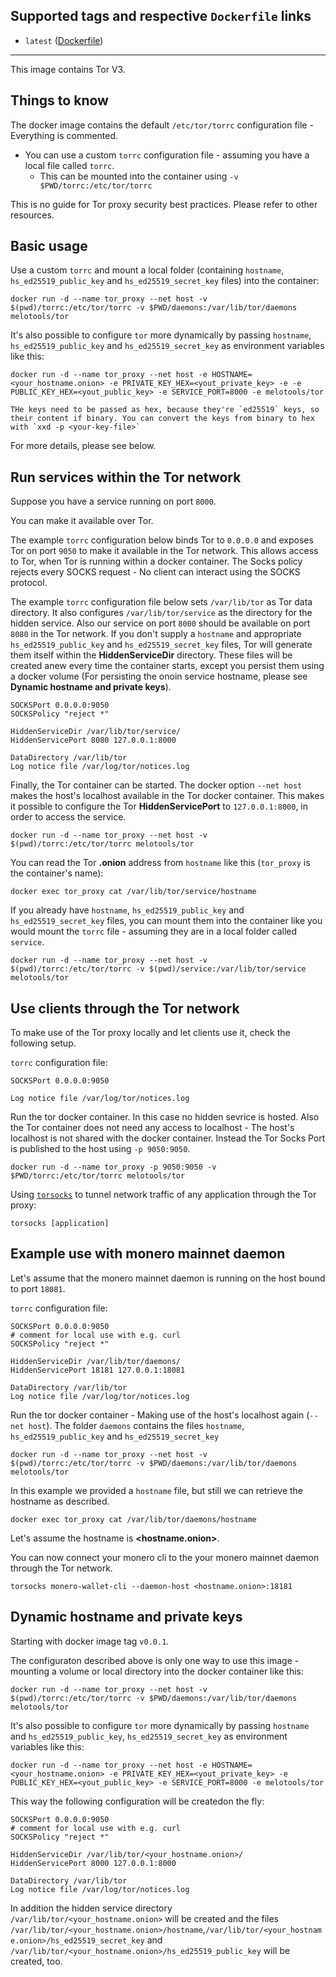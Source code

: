 ## Supported tags and respective `Dockerfile` links
* `latest` ([Dockerfile](https://github.com/melotools/tor/blob/master/Dockerfile))

---

This image contains Tor V3.

## Things to know

The docker image contains the default `/etc/tor/torrc` configuration file - Everything is commented.

* You can use a custom `torrc` configuration file - assuming you have a local file called `torrc`.
  - This can be mounted into the container using `-v $PWD/torrc:/etc/tor/torrc`

This is no guide for Tor proxy security best practices. Please refer to other resources.

## Basic usage
Use a custom `torrc` and mount a local folder (containing `hostname`, `hs_ed25519_public_key` and `hs_ed25519_secret_key` files) into the container:
```
docker run -d --name tor_proxy --net host -v $(pwd)/torrc:/etc/tor/torrc -v $PWD/daemons:/var/lib/tor/daemons melotools/tor
```

It's also possible to configure `tor` more dynamically by passing `hostname`, `hs_ed25519_public_key` and `hs_ed25519_secret_key` as environment variables like this:
```
docker run -d --name tor_proxy --net host -e HOSTNAME=<your_hostname.onion> -e PRIVATE_KEY_HEX=<yout_private_key> -e -e PUBLIC_KEY_HEX=<yout_public_key> -e SERVICE_PORT=8000 -e melotools/tor

THe keys need to be passed as hex, because they're `ed25519` keys, so their content if binary. You can convert the keys from binary to hex with `xxd -p <your-key-file>`
```

For more details, please see below.

## Run services within the Tor network

Suppose you have a service running on port `8000`.

You can make it available over Tor.

The example `torrc` configuration below binds Tor to `0.0.0.0` and exposes Tor on port `9050` to make it available in the Tor network. This allows access to Tor, when Tor is running within a docker container.
The Socks policy rejects every SOCKS request - No client can interact using the SOCKS protocol.

The example `torrc` configuration file below sets `/var/lib/tor` as Tor data directory. It also configures `/var/lib/tor/service` as the directory for the hidden service. Also our service on port `8000` should be available on port `8080` in the Tor network.
If you don't supply a `hostname` and appropriate `hs_ed25519_public_key` and `hs_ed25519_secret_key` files, Tor will generate them itself within the **HiddenServiceDir** directory. These files will be created anew every time the container starts, except you persist them using a docker volume (For persisting the onoin service hostname, please see **Dynamic hostname and private keys**).

```
SOCKSPort 0.0.0.0:9050
SOCKSPolicy "reject *"

HiddenServiceDir /var/lib/tor/service/
HiddenServicePort 8080 127.0.0.1:8000

DataDirectory /var/lib/tor
Log notice file /var/log/tor/notices.log
```

Finally, the Tor container can be started.
The docker option `--net host` makes the host's localhost available in the Tor docker container. This makes it possible to configure the Tor **HiddenServicePort** to `127.0.0.1:8000`, in order to access the service.

```
docker run -d --name tor_proxy --net host -v $(pwd)/torrc:/etc/tor/torrc melotools/tor
```

You can read the Tor **.onion** address from `hostname` like this (`tor_proxy` is the container's name):

`docker exec tor_proxy cat /var/lib/tor/service/hostname`

If you already have `hostname`, `hs_ed25519_public_key` and `hs_ed25519_secret_key` files, you can mount them into the container like you would mount the `torrc` file - assuming they are in a local folder called `service`.

```
docker run -d --name tor_proxy --net host -v $(pwd)/torrc:/etc/tor/torrc -v $(pwd)/service:/var/lib/tor/service melotools/tor
```


## Use clients through the Tor network

To make use of the Tor proxy locally and let clients use it, check the following setup.

`torrc` configuration file:

```
SOCKSPort 0.0.0.0:9050

Log notice file /var/log/tor/notices.log

```

Run the tor docker container. In this case no hidden sevrice is hosted. Also the Tor container does not need any access to localhost - The host's localhost is not shared with the docker container. Instead the Tor Socks Port is published to the host using `-p 9050:9050`.

```
docker run -d --name tor_proxy -p 9050:9050 -v $PWD/torrc:/etc/tor/torrc melotools/tor
```

Using [`torsocks`](https://trac.torproject.org/projects/tor/wiki/doc/torsocks) to tunnel network traffic of any application through the Tor proxy:

```
torsocks [application]
``` 


## Example use with monero mainnet daemon

Let's assume that the monero mainnet daemon is running on the host bound to port `18081`.

`torrc` configuration file:

```
SOCKSPort 0.0.0.0:9050
# comment for local use with e.g. curl
SOCKSPolicy "reject *"

HiddenServiceDir /var/lib/tor/daemons/
HiddenServicePort 18181 127.0.0.1:18081

DataDirectory /var/lib/tor
Log notice file /var/log/tor/notices.log
```

Run the tor docker container - Making use of the host's localhost again (`--net host`). The folder `daemons` contains the files `hostname`,  `hs_ed25519_public_key` and `hs_ed25519_secret_key`

```
docker run -d --name tor_proxy --net host -v $(pwd)/torrc:/etc/tor/torrc -v $PWD/daemons:/var/lib/tor/daemons melotools/tor
```

In this example we provided a `hostname` file, but still we can retrieve the hostname as described.

`docker exec tor_proxy cat /var/lib/tor/daemons/hostname`

Let's assume the hostname is **<hostname.onion>**.

You can now connect your monero cli to the your monero mainnet daemon through the Tor network.

```
torsocks monero-wallet-cli --daemon-host <hostname.onion>:18181
```

## Dynamic hostname and private keys

Starting with docker image tag `v0.0.1`.

The configuraton described above is only one way to use this image - mounting a volume or local directory into the docker container like this:
```
docker run -d --name tor_proxy --net host -v $(pwd)/torrc:/etc/tor/torrc -v $PWD/daemons:/var/lib/tor/daemons melotools/tor
```

It's also possible to configure `tor` more dynamically by passing `hostname` and `hs_ed25519_public_key`, `hs_ed25519_secret_key` as environment variables like this:
```
docker run -d --name tor_proxy --net host -e HOSTNAME=<your_hostname.onion> -e PRIVATE_KEY_HEX=<yout_private_key> -e PUBLIC_KEY_HEX=<yout_public_key> -e SERVICE_PORT=8000 -e melotools/tor
```

This way the following configuration will be createdon the fly:
```
SOCKSPort 0.0.0.0:9050
# comment for local use with e.g. curl
SOCKSPolicy "reject *"

HiddenServiceDir /var/lib/tor/<your_hostname.onion>/
HiddenServicePort 8000 127.0.0.1:8000

DataDirectory /var/lib/tor
Log notice file /var/log/tor/notices.log
```

In addition the hidden service directory `/var/lib/tor/<your_hostname.onion>` will be created and the files `/var/lib/tor/<your_hostname.onion>/hostname`,`/var/lib/tor/<your_hostname.onion>/hs_ed25519_secret_key` and `/var/lib/tor/<your_hostname.onion>/hs_ed25519_public_key` will be created, too.
